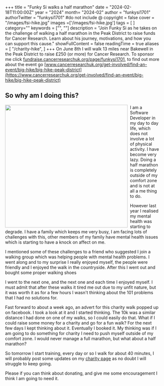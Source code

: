 +++
title = "Funky Si walks a half marathon"
date = "2024-02-18T11:00:00Z"
year = "2024"
month= "2024-02"
author = "funkysi1701"
authorTwitter = "funkysi1701" #do not include @
copyright = false
cover = "/images/fsi-hike.jpg"
images =['/images/fsi-hike.jpg']
tags = [ ]
category=""
keywords = ["", ""]
description = "Join Funky Si as he takes on the challenge of walking a half marathon in the Peak District to raise funds for Cancer Research. Learn about his journey, motivations, and how you can support this cause."
showFullContent = false
readingTime = true
aliases = [
    "/charity-hike",
]
+++
On June 8th I will walk 13 miles near Bakewell in the Peak District to raise £250 (or more) for Cancer Research. To sponsor me click [fundraise.cancerresearchuk.org/page/funkysi1701](https://fundraise.cancerresearchuk.org/page/funkysi1701), to find out more about the event go [www.cancerresearchuk.org/get-involved/find-an-event/big-hike/big-hike-peak-district](https://www.cancerresearchuk.org/get-involved/find-an-event/big-hike/big-hike-peak-district)

## So why am I doing this? ##

<img src="/images/fsi-hike-route.png" width="400px" style="float:left;padding-right:8px" />
I am a Software Developer in my day to day life, which does not involve a lot of physical activity. I have become very lazy. Doing a half marathon is completely outside of my comfort zone and is not at all a me thing to do.

However last year I realised my mental health was starting to degrade. I have a family which keeps me very busy, I am facing lots of challenges with this, other members of my family have mental health issues which is starting to have a knock on affect on me.

I mentioned some of these challenges to a friend who suggested I join a walking group which was helping people with mental health problems. I went along and to my surprise I really enjoyed myself, the people were friendly and I enjoyed the walk in the countryside. After this I went out and bought some proper walking shoes

I went to the next one, and the next one and each time I enjoyed myself. I must admit that after these walks it tired me out due to my unfit nature, but it was worth it as for a few hours I wasn't thinking about the 101 problems that I had no solutions for.

Fast forward to about a week ago, an advert for this charity walk popped up on facebook. I took a look at it and I started thinking. The 10k was a similar distance I had done on one of my walks, so I could easily do that. What if I could raise some money for a charity and go for a fun walk? For the next few days I kept thinking about it. Eventually I booked it. My thinking was if I am going to do something for charity I need to push myself outside of my comfort zone. I would never manage a full marathon, but what about a half marathon?

So tomorrow I start training, every day or so I walk for about 40 minutes, I will probably post some updates on my [charity page](https://fundraise.cancerresearchuk.org/page/funkysi1701) as no doubt I will struggle to keep going.

Please if you can think about donating, and give me some encouragement I think I am going to need it.
